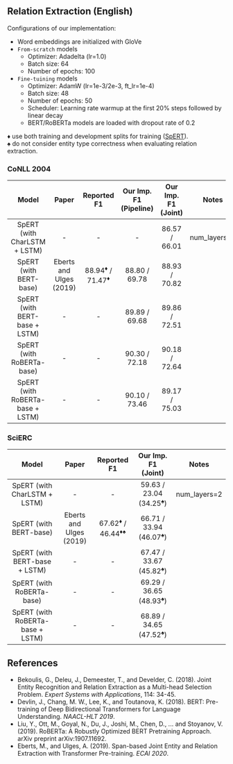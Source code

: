 ## Relation Extraction (English)
Configurations of our implementation:
* Word embeddings are initialized with GloVe
* `From-scratch` models
    * Optimizer: Adadelta (lr=1.0)
    * Batch size: 64
    * Number of epochs: 100
* `Fine-tuining` models
    * Optimizer: AdamW (lr=1e-3/2e-3, ft_lr=1e-4)
    * Batch size: 48
    * Number of epochs: 50
    * Scheduler: Learning rate warmup at the first 20% steps followed by linear decay
    * BERT/RoBERTa models are loaded with dropout rate of 0.2

♦ use both training and development splits for training ([SpERT](https://github.com/lavis-nlp/spert/issues/2#issuecomment-559775207)).  
♠️ do not consider entity type correctness when evaluating relation extraction.  

### CoNLL 2004 
| Model | Paper | Reported F1 | Our Imp. F1 (Pipeline) | Our Imp. F1 (Joint) | Notes |
|:-----:|:-----:|:-----------:|:---------------------:|:-------------------:|:-----:|
| SpERT (with CharLSTM + LSTM)| -                     | -               |  -            | 86.57 / 66.01 | num_layers=2 |
| SpERT (with BERT-base)    | Eberts and Ulges (2019) | 88.94<sup>♦</sup> / 71.47<sup>♦</sup> | 88.80 / 69.78 | 88.93 / 70.82 | 
| SpERT (with BERT-base + LSTM) | -                   | -               | 89.89 / 69.68 | 89.86 / 72.51 | 
| SpERT (with RoBERTa-base)        | -                | -               | 90.30 / 72.18 | 90.18 / 72.64 | 
| SpERT (with RoBERTa-base + LSTM) | -                | -               | 90.10 / 73.46 | 89.17 / 75.03 | 

### SciERC
| Model | Paper | Reported F1 | Our Imp. F1 (Joint) | Notes |
|:-----:|:-----:|:-----------:|:-------------------:|:-----:|
| SpERT (with CharLSTM + LSTM)| -                     | -                | 59.63 / 23.04 (34.25<sup>♠️</sup>) | num_layers=2 |
| SpERT (with BERT-base)    | Eberts and Ulges (2019) | 67.62<sup>♦</sup> / 46.44<sup>♦♠️</sup> | 66.71 / 33.94 (46.07<sup>♠️</sup>) | 
| SpERT (with BERT-base + LSTM) | -                   | -                | 67.47 / 33.67 (45.82<sup>♠️</sup>) | 
| SpERT (with RoBERTa-base)        | -                | -                | 69.29 / 36.65 (48.93<sup>♠️</sup>) | 
| SpERT (with RoBERTa-base + LSTM) | -                | -                | 68.89 / 34.65 (47.52<sup>♠️</sup>) | 


## References
* Bekoulis, G., Deleu, J., Demeester, T., and Develder, C. (2018). Joint Entity Recognition and Relation Extraction as a Multi-head Selection Problem. *Expert Systems with Applications*, 114: 34-45.
* Devlin, J., Chang, M. W., Lee, K., and Toutanova, K. (2018). BERT: Pre-training of Deep Bidirectional Transformers for Language Understanding. *NAACL-HLT 2019*.
* Liu, Y., Ott, M., Goyal, N., Du, J., Joshi, M., Chen, D., ... and Stoyanov, V. (2019). RoBERTa: A Robustly Optimized BERT Pretraining Approach. arXiv preprint arXiv:1907.11692. 
* Eberts, M., and Ulges, A. (2019). Span-based Joint Entity and Relation Extraction with Transformer Pre-training. *ECAI 2020*.
